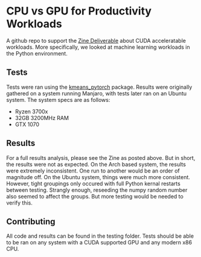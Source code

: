 # CPU vs GPU for Productivity Workloads
A github repo to support the [Zine Deliverable](https://docs.google.com/document/d/1L-YfC4NAyVFYnJ9r2aHBQ-z6jgq4Gt-wT_quFm4rLjw/edit?usp=sharing) about CUDA acceleratable workloads. More specifically, we looked at machine learning workloads in the Python environment.

## Tests
Tests were ran using the [kmeans_pytorch](https://github.com/subhadarship/kmeans_pytorch) package. Results were originally gathered on a system running Manjaro, with tests later ran on an Ubuntu system. The system specs are as follows:
* Ryzen 3700x
* 32GB 3200MHz RAM
* GTX 1070

## Results
For a full results analysis, please see the Zine as posted above. But in short, the results were not as expected. On the Arch based system, the results were extremely inconsistent. One run to another would be an order of magnitude off. On the Ubuntu system, things were much more consistent. However, tight groupings only occured with full Python kernal restarts between testing. Strangly enough, reseeding the numpy random number also seemed to affect the groups. But more testing would be needed to verify this.

## Contributing
All code and results can be found in the testing folder. Tests should be able to be ran on any system with a CUDA supported GPU and any modern x86 CPU.

